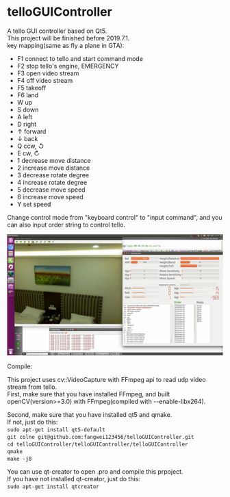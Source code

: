 # telloGUIController
A tello GUI controller based on Qt5.<br>
This project will be finished before 2019.7.1.<br>
key mapping(same as fly a plane in GTA):<br>
 * F1   connect to tello and start command mode
 * F2   stop tello's engine, EMERGENCY
 * F3   open video stream
 * F4   off video stream
 * F5   takeoff
 * F6   land
 * W    up
 * S    down
 * A    left
 * D    right
 * ↑    forward
 * ↓    back
 * Q    ccw, ↺
 * E    cw, ↻
 * 1    decrease move distance
 * 2    increase move distance
 * 3    decrease rotate degree
 * 4    increase rotate degree
 * 5    decrease move speed
 * 6    increase move speed
 * Y    set speed
 
 Change control mode from "keyboard control" to "input command", and you can also input order string to control tello.<br>

![1](https://github.com/fangwei123456/telloGUIController/blob/master/0.JPG)

Compile:<br>

This project uses cv::VideoCapture with FFmpeg api to read udp video stream from tello.<br>
First, make sure that you have installed FFmpeg, and built openCV(version>=3.0) with FFmpeg(compiled with --enable-libx264).<br>

Second, make sure that you have installed qt5 and qmake.<br>
If not, just do this:<br>
`sudo apt-get install qt5-default`<br>
`git colne git@github.com:fangwei123456/telloGUIController.git`<br>
`cd telloGUIController/telloGUIController/telloGUIController`<br>
`qmake`<br>
`make -j8`<br>

You can use qt-creator to open .pro and compile this prpoject.<br> 
If you have not installed qt-creator, just do this:<br>
`sudo apt-get install qtcreator`<br>

